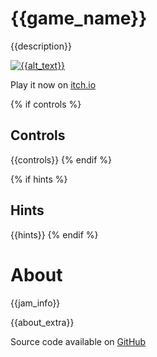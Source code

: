 # {{game_name}}
{{description}}

[![{{alt_text}}]({{cover_path}})]({{itch_link}})

Play it now on [itch.io]({{itch_link}})

{% if controls %}
## Controls
{{controls}}
{% endif %}

{% if hints %}
## Hints
{{hints}}
{% endif %}

# About
{{jam_info}}

{{about_extra}}

Source code available on [GitHub]({{source_code_link}})

<!--TODO ponder metadata TEST-->

